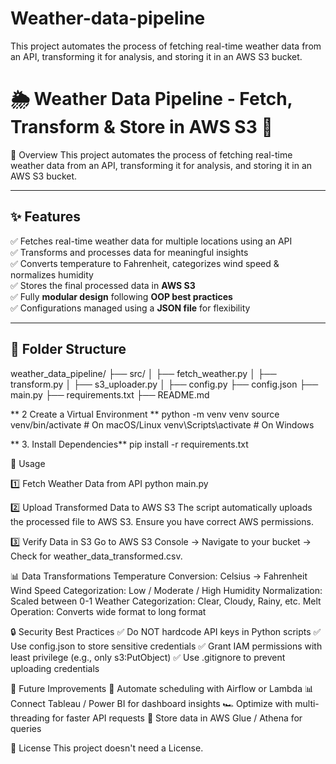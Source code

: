# Weather-data-pipeline
This project automates the process of fetching real-time weather data from an API, transforming it for analysis, and storing it in an AWS S3 bucket.


# 🌦️ Weather Data Pipeline - Fetch, Transform & Store in AWS S3 🚀

📌 Overview
This project automates the process of fetching real-time weather data from an API, transforming it for analysis, and storing it in an AWS S3 bucket.

---

## ✨ Features
✅ Fetches real-time weather data for multiple locations using an API  
✅ Transforms and processes data for meaningful insights  
✅ Converts temperature to Fahrenheit, categorizes wind speed & normalizes humidity  
✅ Stores the final processed data in **AWS S3**  
✅ Fully **modular design** following **OOP best practices**  
✅ Configurations managed using a **JSON file** for flexibility  

---

## 📂 Folder Structure
weather_data_pipeline/ 
├── src/ 
│ ├── fetch_weather.py
│ ├── transform.py 
│ ├── s3_uploader.py 
│ ├── config.py
├── config.json
├── main.py
├── requirements.txt
├── README.md

** 2 Create a Virtual Environment **
python -m venv venv
source venv/bin/activate  # On macOS/Linux
venv\Scripts\activate  # On Windows

** 3. Install Dependencies**
pip install -r requirements.txt

🚀 Usage

1️⃣ Fetch Weather Data from API
python main.py

2️⃣ Upload Transformed Data to AWS S3
The script automatically uploads the processed file to AWS S3. Ensure you have correct AWS permissions.

3️⃣ Verify Data in S3
Go to AWS S3 Console → Navigate to your bucket → Check for weather_data_transformed.csv.

📊 Data Transformations
Temperature Conversion: Celsius → Fahrenheit
Wind Speed Categorization: Low / Moderate / High
Humidity Normalization: Scaled between 0-1
Weather Categorization: Clear, Cloudy, Rainy, etc.
Melt Operation: Converts wide format to long format


🔒 Security Best Practices
✅ Do NOT hardcode API keys in Python scripts
✅ Use config.json to store sensitive credentials
✅ Grant IAM permissions with least privilege (e.g., only s3:PutObject)
✅ Use .gitignore to prevent uploading credentials

📌 Future Improvements
🔄 Automate scheduling with Airflow or Lambda
📊 Connect Tableau / Power BI for dashboard insights
🏎️ Optimize with multi-threading for faster API requests
🔄 Store data in AWS Glue / Athena for queries


📜 License
This project doesn't need a License.








